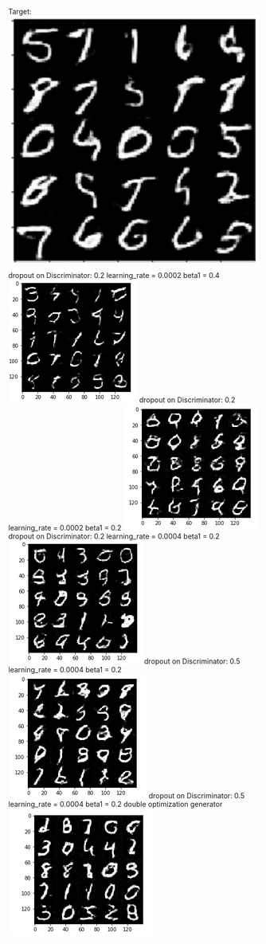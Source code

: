 
Target:
![alt text](https://github.com/corradodebari/dlnd_face_generation/blob/master/images/Image.png)

dropout on Discriminator: 0.2
learning_rate = 0.0002
beta1 = 0.4
![alt text](https://github.com/corradodebari/dlnd_face_generation/blob/master/images/Image1.png)
dropout on Discriminator: 0.2
learning_rate = 0.0002
beta1 = 0.2
![alt text](https://github.com/corradodebari/dlnd_face_generation/blob/master/images/Image2.png)
dropout on Discriminator: 0.2
learning_rate = 0.0004
beta1 = 0.2
![alt text](https://github.com/corradodebari/dlnd_face_generation/blob/master/images/Image3.png)
dropout on Discriminator: 0.5
learning_rate = 0.0004
beta1 = 0.2
![alt text](https://github.com/corradodebari/dlnd_face_generation/blob/master/images/Image4.png)
dropout on Discriminator: 0.5
learning_rate = 0.0004
beta1 = 0.2
double optimization generator
![alt text](https://github.com/corradodebari/dlnd_face_generation/blob/master/images/Image5.png)

